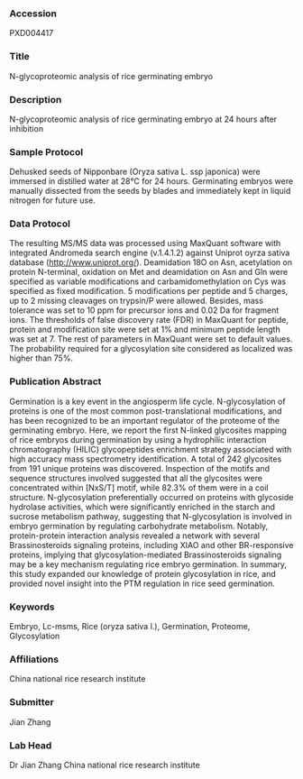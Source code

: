 ### Accession
PXD004417

### Title
N-glycoproteomic analysis of rice germinating embryo

### Description
N-glycoproteomic analysis of rice germinating embryo at 24 hours after inhibition

### Sample Protocol
Dehusked seeds of Nipponbare (Oryza sativa L. ssp japonica) were immersed in distilled water at 28℃ for 24 hours. Germinating embryos were manually dissected from the seeds by blades and immediately kept in liquid nitrogen for future use.

### Data Protocol
The resulting MS/MS data was processed using MaxQuant software with integrated Andromeda search engine (v.1.4.1.2) against Uniprot oyrza sativa database (http://www.uniprot.org/). Deamidation 18O on Asn, acetylation on protein N-terminal, oxidation on Met and deamidation on Asn and Gln were specified as variable modifications and carbamidomethylation on Cys was specified as fixed modification. 5 modifications per peptide and 5 charges, up to 2 missing cleavages on trypsin/P were allowed. Besides, mass tolerance was set to 10 ppm for precursor ions and 0.02 Da for fragment ions. The thresholds of false discovery rate (FDR) in MaxQuant for peptide, protein and modification site were set at 1% and minimum peptide length was set at 7. The rest of parameters in MaxQuant were set to default values. The probability required for a glycosylation site considered as localized was higher than 75%.

### Publication Abstract
Germination is a key event in the angiosperm life cycle. N-glycosylation of proteins is one of the most common post-translational modifications, and has been recognized to be an important regulator of the proteome of the germinating embryo. Here, we report the first N-linked glycosites mapping of rice embryos during germination by using a hydrophilic interaction chromatography (HILIC) glycopeptides enrichment strategy associated with high accuracy mass spectrometry identification. A total of 242 glycosites from 191 unique proteins was discovered. Inspection of the motifs and sequence structures involved suggested that all the glycosites were concentrated within [NxS/T] motif, while 82.3% of them were in a coil structure. N-glycosylation preferentially occurred on proteins with glycoside hydrolase activities, which were significantly enriched in the starch and sucrose metabolism pathway, suggesting that N-glycosylation is involved in embryo germination by regulating carbohydrate metabolism. Notably, protein-protein interaction analysis revealed a network with several Brassinosteroids signaling proteins, including XIAO and other BR-responsive proteins, implying that glycosylation-mediated Brassinosteroids signaling may be a key mechanism regulating rice embryo germination. In summary, this study expanded our knowledge of protein glycosylation in rice, and provided novel insight into the PTM regulation in rice seed germination.

### Keywords
Embryo, Lc-msms, Rice (oryza sativa l.), Germination, Proteome, Glycosylation

### Affiliations
China national rice research institute

### Submitter
Jian Zhang

### Lab Head
Dr Jian Zhang
China national rice research institute


